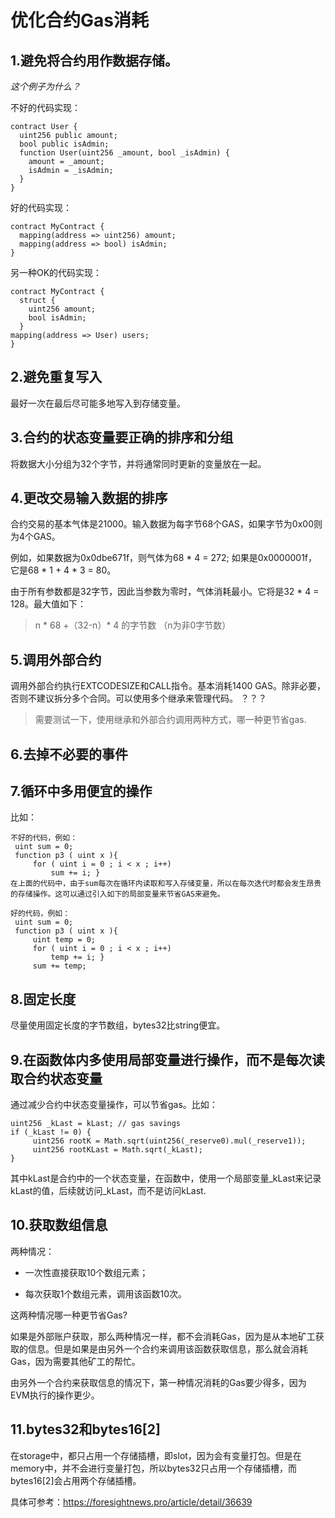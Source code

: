 # 优化合约Gas消耗

## 1.避免将合约用作数据存储。

*这个例子为什么？*

不好的代码实现：

```solidity
contract User {
  uint256 public amount;
  bool public isAdmin;
  function User(uint256 _amount, bool _isAdmin) {
    amount = _amount;
    isAdmin = _isAdmin;
  }
}
```

好的代码实现：

```solidity
contract MyContract {
  mapping(address => uint256) amount;
  mapping(address => bool) isAdmin;
}
```

另一种OK的代码实现：

```solidity
contract MyContract {
  struct {
    uint256 amount;
    bool isAdmin;
  }
mapping(address => User) users;
}
```

## 2.避免重复写入

最好一次在最后尽可能多地写入到存储变量。

## 3.合约的状态变量要正确的排序和分组

将数据大小分组为32个字节，并将通常同时更新的变量放在一起。

## 4.更改交易输入数据的排序

合约交易的基本气体是21000。输入数据为每字节68个GAS，如果字节为0x00则为4个GAS。

例如，如果数据为0x0dbe671f，则气体为68 * 4 = 272; 如果是0x0000001f，它是68 * 1 + 4 * 3 = 80。

由于所有参数都是32字节，因此当参数为零时，气体消耗最小。它将是32 * 4 = 128。最大值如下：

>  n * 68 +（32-n）* 4 的字节数 （n为非0字节数） 

## 5.调用外部合约

调用外部合约执行EXTCODESIZE和CALL指令。基本消耗1400 GAS。除非必要，否则不建议拆分多个合同。可以使用多个继承来管理代码。 ？？？

> 需要测试一下，使用继承和外部合约调用两种方式，哪一种更节省gas.

## 6.去掉不必要的事件

## 7.循环中多用便宜的操作

比如：

```solidity
不好的代码，例如：
 uint sum = 0;
 function p3 ( uint x ){
     for ( uint i = 0 ; i < x ; i++)
         sum += i; }
在上面的代码中，由于sum每次在循环内读取和写入存储变量，所以在每次迭代时都会发生昂贵的存储操作。这可以通过引入如下的局部变量来节省GAS来避免。

好的代码，例如：
 uint sum = 0;
 function p3 ( uint x ){
     uint temp = 0;
     for ( uint i = 0 ; i < x ; i++)
         temp += i; }
     sum += temp;
```

## 8.固定长度

尽量使用固定长度的字节数组，bytes32比string便宜。

## 9.在函数体内多使用局部变量进行操作，而不是每次读取合约状态变量

通过减少合约中状态变量操作，可以节省gas。比如：

```
uint256 _kLast = kLast; // gas savings
if (_kLast != 0) {
     uint256 rootK = Math.sqrt(uint256(_reserve0).mul(_reserve1));
     uint256 rootKLast = Math.sqrt(_kLast);
}
```

其中kLast是合约中的一个状态变量，在函数中，使用一个局部变量_kLast来记录kLast的值，后续就访问_kLast，而不是访问kLast.

## 10.获取数组信息

两种情况：

* 一次性直接获取10个数组元素；

* 每次获取1个数组元素，调用该函数10次。

这两种情况哪一种更节省Gas?

如果是外部账户获取，那么两种情况一样，都不会消耗Gas，因为是从本地矿工获取的信息。但是如果是由另外一个合约来调用该函数获取信息，那么就会消耗Gas，因为需要其他矿工的帮忙。

由另外一个合约来获取信息的情况下，第一种情况消耗的Gas要少得多，因为EVM执行的操作更少。

## 11.bytes32和bytes16[2]

在storage中，都只占用一个存储插槽，即slot，因为会有变量打包。但是在memory中，并不会进行变量打包，所以bytes32只占用一个存储插槽，而bytes16[2]会占用两个存储插槽。

具体可参考：https://foresightnews.pro/article/detail/36639